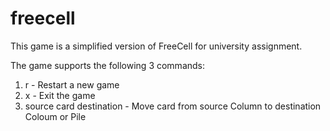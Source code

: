 # freecell
This game is a simplified version of FreeCell for university assignment.

The game supports the following 3 commands:
1. r - Restart a new game
2. x - Exit the game
3. source card destination - Move card from source Column to destination Coloum or Pile
